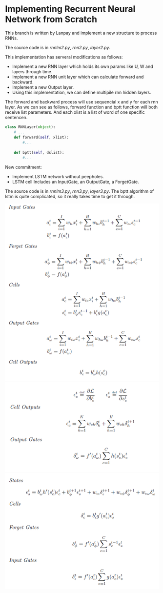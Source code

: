 # Implementing Recurrent Neural Network from Scratch

This branch is written by Lanpay and implement a new structure to process RNNs.

The source code is in *rnnlm2.py*, *rnn2.py*, *layer2.py*.

This implementation has serveral modifications as follows:
- Implement a new RNN layer which holds its own params like U, W and layers through time.
- Implement a new RNN unit layer which can calculate forward and backward.
- Implement a new Output layer.
- Using this implementation, we can define multipile rnn hidden layers.

The forward and backward process will use sequencial x and y for each rnn layer.
As we can see as follows, forward function and bptt function will both receive list parameters. 
And each xlist is a list of word of one specific sentencen.

```python
class RNNLayer(object):
    # ...
    def forward(self, xlist):
        #...

    def bptt(self, dslist):
        #...

```

New commitment:
- Implement LSTM network without peepholes.
- LSTM cell Includes an InputGate, an OutputGate, a ForgetGate.

The source code is in *rnnlm3.py*, *rnn3.py*, *layer3.py*.
The bptt algorithm of lstm is quite complicated, so it really takes time to get it through.

![](figures/lstm1.png)
![](figures/lstm2.png)
![](figures/lstm3.png)


